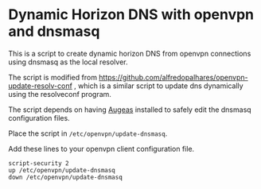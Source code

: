 
# Dynamic Horizon DNS with openvpn and dnsmasq

This is a script to create dynamic horizon DNS from openvpn connections using dnsmasq as the local resolver.

The script is modified from https://github.com/alfredopalhares/openvpn-update-resolv-conf , which is a similar script to update dns dynamically using the resolveconf program.

The script depends on having [Augeas](http://augeas.net/) installed to safely edit the dnsmasq configuration files.

Place the script in `/etc/openvpn/update-dnsmasq`.

Add these lines to your openvpn client configuration file.

```
script-security 2
up /etc/openvpn/update-dnsmasq
down /etc/openvpn/update-dnsmasq
```

